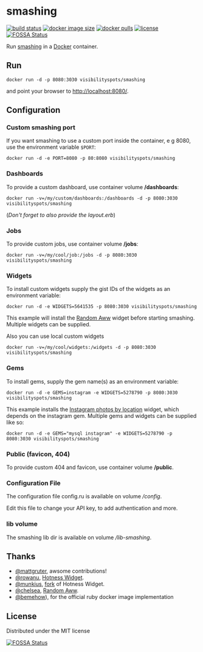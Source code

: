 # smashing

[![build status](https://github.com/visibilityspots/dockerfile-smashing/actions/workflows/main.yml/badge.svg)](https://github.com/visibilityspots/dockerfile-smashing/actions/workflows/main.yml)
[![docker image size](https://img.shields.io/docker/image-size/visibilityspots/smashing/latest)](https://hub.docker.com/r/visibilityspots/smashing)
[![docker pulls](https://img.shields.io/docker/pulls/visibilityspots/smashing.svg)](https://hub.docker.com/r/visibilityspots/smashing/)
[![license](https://img.shields.io/badge/license-MIT-blue.svg)](https://opensource.org/licenses/MIT)
[![FOSSA Status](https://app.fossa.com/api/projects/git%2Bgithub.com%2Fvisibilityspots%2Fdockerfile-smashing.svg?type=shield)](https://app.fossa.com/projects/git%2Bgithub.com%2Fvisibilityspots%2Fdockerfile-smashing?ref=badge_shield)

Run [smashing](https://github.com/Smashing/smashing) in a [Docker](http://docker.io/) container.

## Run

```
docker run -d -p 8080:3030 visibilityspots/smashing
```

and point your browser to [http://localhost:8080/](http://localhost:8080/).

## Configuration

### Custom smashing port

If you want smashing to use a custom port inside the container, e g 8080, use the environment variable `$PORT`:

```
docker run -d -e PORT=8080 -p 80:8080 visibilityspots/smashing
```

### Dashboards

To provide a custom dashboard, use container volume **/dashboards**:

```
docker run -v=/my/custom/dashboards:/dashboards -d -p 8080:3030 visibilityspots/smashing
```

(*Don't forget to also provide the layout.erb*)

### Jobs
To provide custom jobs, use container volume **/jobs**:

```
docker run -v=/my/cool/job:/jobs -d -p 8080:3030 visibilityspots/smashing
```

### Widgets
To install custom widgets supply the gist IDs of the widgets as an environment variable:

```
docker run -d -e WIDGETS=5641535 -p 8080:3030 visibilityspots/smashing
```

This example will install the [Random Aww](https://gist.github.com/chelsea/5641535) widget
before starting smashing. Multiple widgets can be supplied.

Also you can use local custom widgets

```
docker run -v=/my/cool/widgets:/widgets -d -p 8080:3030 visibilityspots/smashing
```

### Gems
To install gems, supply the gem name(s) as an environment variable:

```
docker run -d -e GEMS=instagram -e WIDGETS=5278790 -p 8080:3030 visibilityspots/smashing
```

This example installs the [Instagram photos by location](https://gist.github.com/mjamieson/5278790) widget,
which depends on the instagram gem. Multiple gems and widgets can be supplied like so:

```
docker run -d -e GEMS="mysql instagram" -e WIDGETS=5278790 -p 8080:3030 visibilityspots/smashing
```

### Public (favicon, 404)
To provide custom 404 and favicon, use container volume **/public**.

### Configuration File
The configuration file config.ru is available on volume */config*.

Edit this file to change your API key, to add authentication and more.

### lib volume
The smashing lib dir is available on volume */lib-smashing*.

## Thanks
- [@mattgruter](https://github.com/mattgruter), awsome contributions!
- [@rowanu](https://github.com/rowanu), [Hotness Widget](https://gist.github.com/rowanu/6246149).
- [@munkius](https://github.com/munkius), [fork](https://gist.github.com/munkius/9209839) of Hotness Widget.
- [@chelsea](https://github.com/chelsea), [Random Aww](https://gist.github.com/chelsea/5641535).
- [@bemehow](https://github.com/bemehow)), for the official ruby docker image implementation

## License
Distributed under the MIT license


[![FOSSA Status](https://app.fossa.com/api/projects/git%2Bgithub.com%2Fvisibilityspots%2Fdockerfile-smashing.svg?type=large)](https://app.fossa.com/projects/git%2Bgithub.com%2Fvisibilityspots%2Fdockerfile-smashing?ref=badge_large)